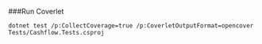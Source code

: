 ###Run Coverlet
```
dotnet test /p:CollectCoverage=true /p:CoverletOutputFormat=opencover Tests/Cashflow.Tests.csproj 